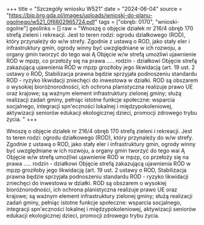 +++
title = "Szczegóły wniosku W521"
date = "2024-06-04"
source = "https://bip.brg.gda.pl/images/uploads/wnioski-do-planu-ogolnego/w521_0f6602965724.pdf"
tags = ["obręb: 0170", "wnioski-ogolne"]
geolinks = []
raw = "Wnoszę o objęcie działek nr 216/4 obręb 170 strefą zieleni i rekreacji. Jest to teren rodzi: ogrodu działkowego (ROD), który przynależy do w/w strefy. Zgodnie z ustawą o ROD, jako stały eler i infrastruktury gmin, ogrody winny być uwzględniane w ich rozwoju, a organy gmin tworzyć do tego wai Ą Objęcie w/w strefą umożliwi ujawnienie ROD w mpzp, co przełoży się na prawa ..... rodzin - działkowi Objęcie strefą zakazującą ujawnienia RÓD w mpzp groziłoby jego likwidacją (art. 19 ust. 2 ustawy o ROD, Stabilizacja prawna będzie sprzyjała podnoszeniu standardu ROD - ryzyko likwidacji zniechęci do inwestowa w działki. ROD są obszarem o wysokiej bioróżnorodności, ich ochrona planistyczna realizuje prawo UE oraz krajowe; są ważnym element infrastruktury zielonej gminy; służą realizacji zadań gminy, pełniąc istotne funkcje społeczne: wsparcia socjalnego, integracji spn'eczności lokalnej i międzypokoleniowej, aktywizacji seniorów edukacji ekologicznej dzieci, promocji zdrowego trybu życia. "
+++

Wnoszę o objęcie działek nr 216/4 obręb 170 strefą zieleni i rekreacji. Jest to teren rodzi:
ogrodu działkowego (ROD), który przynależy do w/w strefy. Zgodnie z ustawą o ROD, jako stały eler i
infrastruktury gmin, ogrody winny być uwzględniane w ich rozwoju, a organy gmin tworzyć do tego wai Ą
Objęcie w/w strefą umożliwi ujawnienie ROD w mpzp, co przełoży się na prawa ..... rodzin - działkowi
Objęcie strefą zakazującą ujawnienia RÓD w mpzp groziłoby jego likwidacją (art. 19 ust. 2 ustawy o ROD,
Stabilizacja prawna będzie sprzyjała podnoszeniu standardu ROD - ryzyko likwidacji zniechęci do inwestowa
w działki. ROD są obszarem o wysokiej bioróżnorodności, ich ochrona planistyczna realizuje prawo UE oraz
krajowe; są ważnym element infrastruktury zielonej gminy; służą realizacji zadań gminy, pełniąc istotne funkcje
społeczne: wsparcia socjalnego, integracji spn'eczności lokalnej i międzypokoleniowej, aktywizacji seniorów
edukacji ekologicznej dzieci, promocji zdrowego trybu życia.



